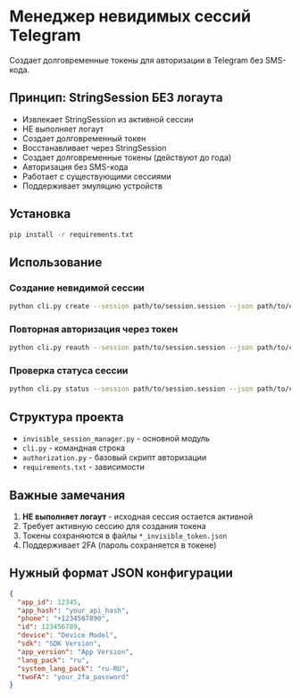 # Менеджер невидимых сессий Telegram

Создает долговременные токены для авторизации в Telegram без SMS-кода.

## Принцип: StringSession БЕЗ логаута
- Извлекает StringSession из активной сессии
- НЕ выполняет логаут
- Создает долговременный токен
- Восстанавливает через StringSession
- Создает долговременные токены (действуют до года)
- Авторизация без SMS-кода
- Работает с существующими сессиями
- Поддерживает эмуляцию устройств

## Установка

```bash
pip install -r requirements.txt
```

## Использование

### Создание невидимой сессии

```bash
python cli.py create --session path/to/session.session --json path/to/config.json
```

### Повторная авторизация через токен

```bash
python cli.py reauth --session path/to/session.session --json path/to/config.json --token path/to/session_invisible_token.json
```

### Проверка статуса сессии

```bash
python cli.py status --session path/to/session.session --json path/to/config.json
```

## Структура проекта

- `invisible_session_manager.py` - основной модуль
- `cli.py` - командная строка
- `authorization.py` - базовый скрипт авторизации
- `requirements.txt` - зависимости

## Важные замечания

1. **НЕ выполняет логаут** - исходная сессия остается активной
2. Требует активную сессию для создания токена
3. Токены сохраняются в файлы `*_invisible_token.json`
4. Поддерживает 2FA (пароль сохраняется в токене)

## Нужный формат JSON конфигурации

```json
{
  "app_id": 12345,
  "app_hash": "your_api_hash",
  "phone": "+1234567890",
  "id": 123456789,
  "device": "Device Model",
  "sdk": "SDK Version",
  "app_version": "App Version",
  "lang_pack": "ru",
  "system_lang_pack": "ru-RU",
  "twoFA": "your_2fa_password"
}
```